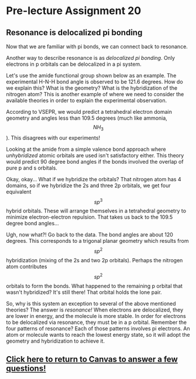 # Pre-lecture Assignment 20

## Resonance is delocalized pi bonding

Now that we are familiar with pi bonds, we can connect back to resonance.  

Another way to describe resonance is as _delocalized pi bonding_.  Only electrons in p orbitals can be delocalized in a pi system.

Let's use the amide functional group shown below as an example.  The experimental H-N-H bond angle is observed to be 121.6 degrees.  How do we explain this?  What is the geometry?  What is the hybridization of the nitrogen atom?  This is another example of where we need to consider the available theories in order to explain the experimental observation.  

According to VSEPR, we would predict a tetrahedral electron domain geometry and angles less than 109.5 degrees (much like ammonia, $$NH_3$$).  This disagrees with our experiments!

Looking at the amide from a simple valence bond approach where _unhybridized_ atomic orbitals are used isn't satisfactory either.  This theory would predict 90 degree bond angles if the bonds involved the overlap of pure p and s orbitals.

Okay, okay... What if we hybridize the orbitals?  That nitrogen atom has 4 domains, so if we hybridize the 2s and three 2p orbitals, we get four equivalent $$sp^3$$ hybrid orbitals.  These will arrange themselves in a tetrahedral geometry to minimize electron-electron repulsion.  That takes us back to the 109.5 degree bond angles...

Ugh, now what?! Go back to the data.  The bond angles are about 120 degrees.  This corresponds to a trigonal planar geometry which results from $$sp^2$$ hybridization (mixing of the 2s and two 2p orbitals).  Perhaps the nitrogen atom contributes $$sp^2$$ orbitals to form the bonds.  What happened to the remaining p orbital that wasn't hybridized?  It's still there! That orbital holds the lone pair.  

So, why is this system an exception to several of the above mentioned theories?  The answer is _resonance!_  When electrons are delocalized, they are lower in energy, and the molecule is more stable.  In order for electrons to be delocalized via resonance, they must be in a p orbital.  Remember the four patterns of resonance?  Each of those patterns involves pi electrons.  An atom or molecule wants to reach the lowest energy state, so it will adopt the geometry and hybridization to achieve it. 






## [Click here to return to Canvas to answer a few questions!](https://psu.instructure.com/courses/1881362/quizzes/3325858)




